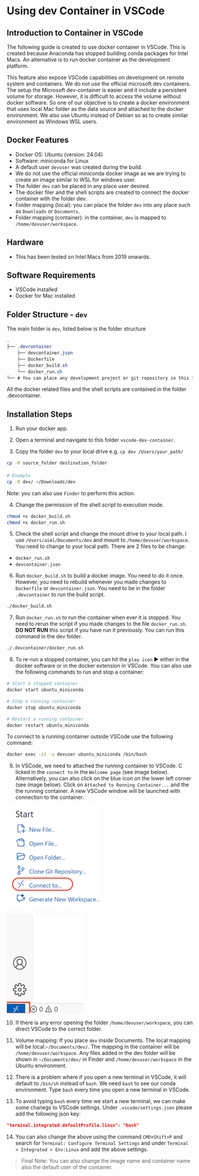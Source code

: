 # Using dev Container in VSCode

## Introduction to Container in VSCode
The following guide is created to use docker container in VSCode. This is created because Anaconda has stopped building conda packages for Intel Macs. An alternative is to run docker container as the development platform.

This feature also expose VSCode capabilities on development on remote system and containers. We do not use the official microsoft dev containers. The setup the Microsoft dev-container is easier and it include a persistent volume for storage. However, it is difficult to access the volume without docker software. So one of our objective is to create a docker environment that uses local Mac folder as the data source and attached to the docker environment. We also use Ubuntu instead of Debian so as to create similar environment as Windows WSL users. 

## Docker Features
- Docker OS: Ubuntu (version: 24.04)
- Software: miniconda for Linux
- A default user `devuser` was created during the build.
- We do not use the official miniconda docker image as we are trying to create an image similar to WSL for windows user. 
- The folder `dev` can be placed in any place user desired.
- The docker filer and the shell scripts are created to connect the docker container with the folder dev.
- Folder mapping (local): you can place the folder `dev` into any place such as `Downloads` or `Documents`.
- Folder mapping (container): in the container, `dev` is mapped to `/home/devuser/workspace`.


## Hardware
- This has been tested on Intel Macs from 2019 onwards.


## Software Requirements
- VSCode installed
- Docker for Mac installed

## Folder Structure - `dev`
The main folder is `dev`, listed below is the folder structure
```css
.
├── .devcontainer
    ├── devcontainer.json
    ├── Dockerfile
    ├── docker_build.sh    
    └── docker_run.sh
└── # You can place any development project or git repository in this folder.   
```

All the docker related files and the shell scripts are contained in the folder .devcontainer.


## Installation Steps

1. Run your docker app.

2. Open a terminal and navigate to this folder `vscode-dev-container`.

3. Copy the folder `dev` to your local drive e.g. `cp dev /Users/your_path/`

```bash
cp -R source_folder destination_folder

# Example
cp -R dev/ ~/Downloads/dev
```

Note: you can also use `Finder` to perform this action.

4. Change the permission of the shell script to execution mode.

```bash
chmod +x docker_build.sh
chmod +x docker_run.sh
```

5. Check the shell script and change the mount drive to your local path. I use `/Users/aiml/Documents/dev` and mount to `/home/devuser/workspace`. You need to change to your local path. There are 2 files to be change:
- `docker_run.sh`
- `devcontainer.json`

6. Run `docker_build.sh` to build a docker image. You need to do it once. However, you need to rebuild whenever you made changes to `Dockerfile` or `devcontainer.json`. You need to be in the folder `.devcontainer` to run the build script.

```bash
./docker_build.sh
```

7. Run `docker_run.sh` to run the container when ever it is stopped. You need to rerun the script if you made changes to the file `docker_run.sh`. **DO NOT RUN** this script if you have run it previously. You can run this command in the dev folder.

```bash
./.devcontainer/docker_run.sh
```

8. To re-run a stopped container, you can hit the `play icon` :arrow_forward: either in the docker software or in the docker extension in VSCode. You can also use the following commands to run and stop a container:

```bash
# Start a stopped container
docker start ubuntu_miniconda
```

```bash
# Stop a running container
docker stop ubuntu_miniconda
```

```bash
# Restart a running container
docker restart ubuntu_miniconda
```

To connect to a running container outside VSCode use the following command:

```bash
docker exec -it -u devuser ubuntu_miniconda /bin/bash
```

9. In VSCode, we need to attached the running container to VSCode. C licked in the `connect to` in the `Welcome page` (see image below). Alternatively, you can also click on the blue icon on the lower left corner (see image below). Click on `Attached to Running Container...` and the the running container. A new VSCode window will be launched with connection to the container. 

![alt text](assets/connect_to.png)

![alt text](assets/LR_corner_no_conn.png)

10. If there is any error opening the folder `/home/devuser/workspace`, you can direct VSCode to the correct folder.

11. Volume mapping: If you place `dev` inside Documents. The local mapping will be local:`~/Documents/dev/`. The mapping in the container will be `/home/devuser/workspace`. Any files added in the dev folder will be shown in `~/Documents/dev/` in Finder and `/home/devuser/workspace` in the Ubuntu environment.

12. There is a problem where if you open a new terminal in VSCode, it will default to `/bin/sh` instead of `bash`. We need `bash` to see our conda environment. Type `bash` every time you open a new terminal in VSCode.

13. To avoid typing `bash` every time we start a new terminal, we can make some chanegs to VSCode settings. Under `.vscode/settings.json` please add the following json key:

```json
"terminal.integrated.defaultProfile.linux": "bash"
```

14. You can also change the above using the command `CMD+Shift+P` and search for `Terminal: Configure Terminal Settings` and under `Terminal > Integrated > Env:Linux` and add the above settings.

> Final Note: You can also change the image name and container name also the default user of the container.


